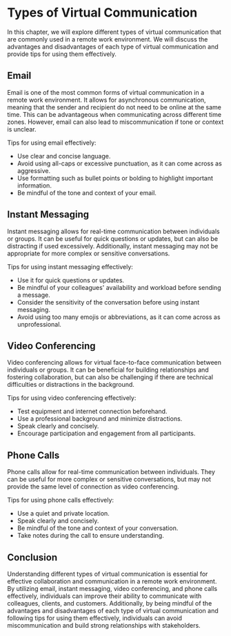 Types of Virtual Communication
===========================================================================================================

In this chapter, we will explore different types of virtual communication that are commonly used in a remote work environment. We will discuss the advantages and disadvantages of each type of virtual communication and provide tips for using them effectively.

Email
-----

Email is one of the most common forms of virtual communication in a remote work environment. It allows for asynchronous communication, meaning that the sender and recipient do not need to be online at the same time. This can be advantageous when communicating across different time zones. However, email can also lead to miscommunication if tone or context is unclear.

Tips for using email effectively:

* Use clear and concise language.
* Avoid using all-caps or excessive punctuation, as it can come across as aggressive.
* Use formatting such as bullet points or bolding to highlight important information.
* Be mindful of the tone and context of your email.

Instant Messaging
-----------------

Instant messaging allows for real-time communication between individuals or groups. It can be useful for quick questions or updates, but can also be distracting if used excessively. Additionally, instant messaging may not be appropriate for more complex or sensitive conversations.

Tips for using instant messaging effectively:

* Use it for quick questions or updates.
* Be mindful of your colleagues' availability and workload before sending a message.
* Consider the sensitivity of the conversation before using instant messaging.
* Avoid using too many emojis or abbreviations, as it can come across as unprofessional.

Video Conferencing
------------------

Video conferencing allows for virtual face-to-face communication between individuals or groups. It can be beneficial for building relationships and fostering collaboration, but can also be challenging if there are technical difficulties or distractions in the background.

Tips for using video conferencing effectively:

* Test equipment and internet connection beforehand.
* Use a professional background and minimize distractions.
* Speak clearly and concisely.
* Encourage participation and engagement from all participants.

Phone Calls
-----------

Phone calls allow for real-time communication between individuals. They can be useful for more complex or sensitive conversations, but may not provide the same level of connection as video conferencing.

Tips for using phone calls effectively:

* Use a quiet and private location.
* Speak clearly and concisely.
* Be mindful of the tone and context of your conversation.
* Take notes during the call to ensure understanding.

Conclusion
----------

Understanding different types of virtual communication is essential for effective collaboration and communication in a remote work environment. By utilizing email, instant messaging, video conferencing, and phone calls effectively, individuals can improve their ability to communicate with colleagues, clients, and customers. Additionally, by being mindful of the advantages and disadvantages of each type of virtual communication and following tips for using them effectively, individuals can avoid miscommunication and build strong relationships with stakeholders.
